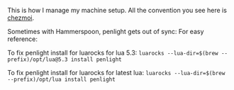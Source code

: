 This is how I manage my machine setup. All the convention you see here is [chezmoi](https://chezmoi.io).

Sometimes with Hammerspoon, penlight gets out of sync: For easy reference: 

To fix penlight install for luarocks for lua 5.3:
`luarocks --lua-dir=$(brew --prefix)/opt/lua@5.3 install penlight`

To fix penlight install for luarocks for latest lua:
`luarocks --lua-dir=$(brew --prefix)/opt/lua install penlight`
